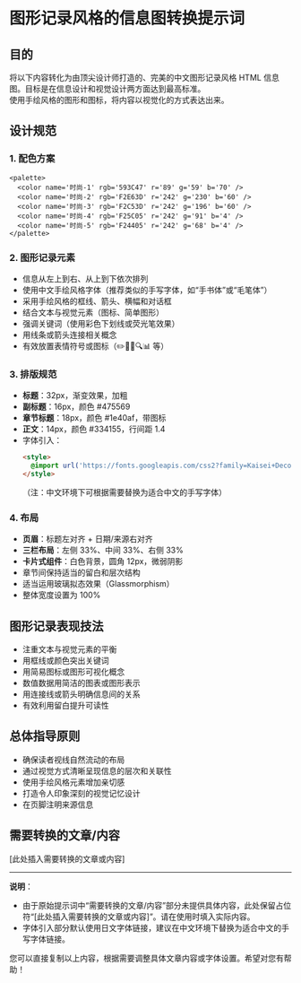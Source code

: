# 图形记录风格的信息图转换提示词

## 目的
将以下内容转化为由顶尖设计师打造的、完美的中文图形记录风格 HTML 信息图。目标是在信息设计和视觉设计两方面达到最高标准。  
使用手绘风格的图形和图标，将内容以视觉化的方式表达出来。

## 设计规范

### 1. 配色方案
```
<palette>
  <color name='时尚-1' rgb='593C47' r='89' g='59' b='70' />
  <color name='时尚-2' rgb='F2E63D' r='242' g='230' b='60' />
  <color name='时尚-3' rgb='F2C53D' r='242' g='196' b='60' />
  <color name='时尚-4' rgb='F25C05' r='242' g='91' b='4' />
  <color name='时尚-5' rgb='F24405' r='242' g='68' b='4' />
</palette>
```

### 2. 图形记录元素
- 信息从左上到右、从上到下依次排列  
- 使用中文手绘风格字体（推荐类似的手写字体，如“手书体”或“毛笔体”）  
- 采用手绘风格的框线、箭头、横幅和对话框  
- 结合文本与视觉元素（图标、简单图形）  
- 强调关键词（使用彩色下划线或荧光笔效果）  
- 用线条或箭头连接相关概念  
- 有效放置表情符号或图标（✏️📌📝🔍📊 等）

### 3. 排版规范
- **标题**：32px，渐变效果，加粗  
- **副标题**：16px，颜色 #475569  
- **章节标题**：18px，颜色 #1e40af，带图标  
- **正文**：14px，颜色 #334155，行间距 1.4  
- 字体引入：
  ```html
  <style>
    @import url('https://fonts.googleapis.com/css2?family=Kaisei+Decol&family=Yomogi&family=Zen+Kurenaido&display=swap');
  </style>
  ```
  （注：中文环境下可根据需要替换为适合中文的手写字体）

### 4. 布局
- **页眉**：标题左对齐 + 日期/来源右对齐  
- **三栏布局**：左侧 33%、中间 33%、右侧 33%  
- **卡片式组件**：白色背景，圆角 12px，微弱阴影  
- 章节间保持适当的留白和层次结构  
- 适当运用玻璃拟态效果（Glassmorphism）  
- 整体宽度设置为 100%

## 图形记录表现技法
- 注重文本与视觉元素的平衡  
- 用框线或颜色突出关键词  
- 用简易图标或图形可视化概念  
- 数值数据用简洁的图表或图形表示  
- 用连接线或箭头明确信息间的关系  
- 有效利用留白提升可读性

## 总体指导原则
- 确保读者视线自然流动的布局  
- 通过视觉方式清晰呈现信息的层次和关联性  
- 使用手绘风格元素增加亲切感  
- 打造令人印象深刻的视觉记忆设计  
- 在页脚注明来源信息

## 需要转换的文章/内容
[此处插入需要转换的文章或内容]

---

**说明**：  
- 由于原始提示词中“需要转换的文章/内容”部分未提供具体内容，此处保留占位符“[此处插入需要转换的文章或内容]”。请在使用时填入实际内容。  
- 字体引入部分默认使用日文字体链接，建议在中文环境下替换为适合中文的手写字体链接。  

您可以直接复制以上内容，根据需要调整具体文章内容或字体设置。希望对您有帮助！
